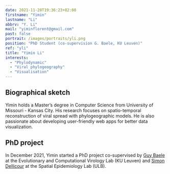 ```yaml
---
date: 2021-11-28T19:36:23+02:00
firstname: "Yimin"
lastname: "Li"
abbrv: "Y. Li"
mail: "yiminflorent@gmail.com"
past: false
portrait: /images/portraits/yli.png
position: "PhD Student (co-supervision G. Baele, KU Leuven)"
ref: "yli"
title: "Yimin Li"
interests:
  - "Phylodynamic"
  - "Viral phylogeography"
  - "Visualisation"
---
```


## Biographical sketch

Yimin holds a Master’s degree in Computer Science from University of Missouri - Kansas City. His research focuses on spatio-temporal reconstruction of viral spread with phylogeographic models. He is also passionate about developing user-friendly web apps for better data visualization.

## PhD project

In December 2021, Yimin started a PhD project co-supervised by [Guy Baele](https://rega.kuleuven.be/cev/ecv/staff-members/00075702) at the Evolutionary and Computational Virology Lab (KU Leuven) and [Simon Dellicour](https://spell.ulb.be/person/simon-dellicour/) at the Spatial Epidemiology Lab (ULB).
